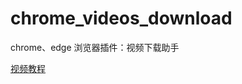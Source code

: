 # chrome_videos_download
chrome、edge 浏览器插件：视频下载助手

[视频教程](https://www.bilibili.com/video/BV1MTx4e5E2a/)
